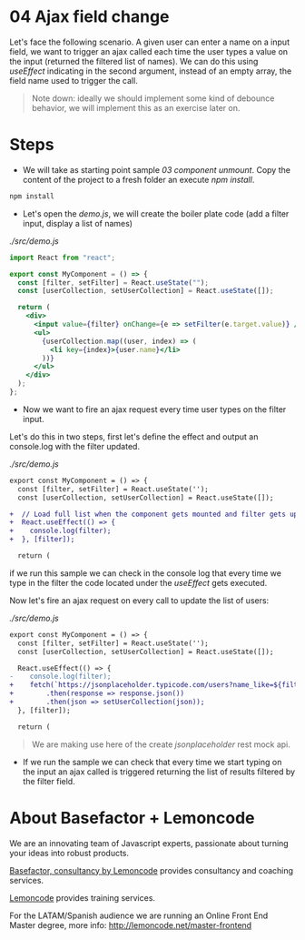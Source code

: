# 04 Ajax field change

Let's face the following scenario. A given user can enter a name on a input field,
we want to trigger an ajax called each time the user types a value on the input
(returned the filtered list of names). We can do this using _useEffect_ indicating
in the second argument, instead of an empty array, the field name used to trigger
the call.

> Note down: ideally we should implement some kind of debounce behavior, we will
> implement this as an exercise later on.

# Steps

- We will take as starting point sample _03 component unmount_. Copy the content of the
  project to a fresh folder an execute _npm install_.

```bash
npm install
```

- Let's open the _demo.js_, we will create the boiler plate code
  (add a filter input, display a list of names)

_./src/demo.js_

```jsx
import React from "react";

export const MyComponent = () => {
  const [filter, setFilter] = React.useState("");
  const [userCollection, setUserCollection] = React.useState([]);

  return (
    <div>
      <input value={filter} onChange={e => setFilter(e.target.value)} />
      <ul>
        {userCollection.map((user, index) => (
          <li key={index}>{user.name}</li>
        ))}
      </ul>
    </div>
  );
};
```

- Now we want to fire an ajax request every time user types on the filter input.

Let's do this in two steps, first let's define the effect and output an console.log
with the filter updated.

_./src/demo.js_

```diff
export const MyComponent = () => {
  const [filter, setFilter] = React.useState('');
  const [userCollection, setUserCollection] = React.useState([]);

+  // Load full list when the component gets mounted and filter gets updated
+  React.useEffect(() => {
+    console.log(filter);
+  }, [filter]);

  return (
```

if we run this sample we can check in the console log that every time we type in the filter
the code located under the _useEffect_ gets executed.

Now let's fire an ajax request on every call to update the list of users:

_./src/demo.js_

```diff
export const MyComponent = () => {
  const [filter, setFilter] = React.useState('');
  const [userCollection, setUserCollection] = React.useState([]);

  React.useEffect(() => {
-    console.log(filter);
+    fetch(`https://jsonplaceholder.typicode.com/users?name_like=${filter}`)
+        .then(response => response.json())
+        .then(json => setUserCollection(json));
  }, [filter]);

  return (
```

> We are making use here of the create _jsonplaceholder_ rest mock api.

- If we run the sample we can check that every time we start typing on the input
  an ajax called is triggered returning the list of results filtered by the filter
  field.

# About Basefactor + Lemoncode

We are an innovating team of Javascript experts, passionate about turning your ideas into robust products.

[Basefactor, consultancy by Lemoncode](http://www.basefactor.com) provides consultancy and coaching services.

[Lemoncode](http://lemoncode.net/services/en/#en-home) provides training services.

For the LATAM/Spanish audience we are running an Online Front End Master degree, more info: http://lemoncode.net/master-frontend
